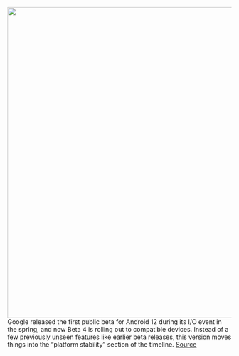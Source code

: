 <img src='https://cdn.vox-cdn.com/thumbor/QYXhM1JsloO9jfUEpOxFd5j_JIk=/0x0:1578x360/1200x0/filters:focal(0x0:1578x360):no_upscale()/cdn.vox-cdn.com/uploads/chorus_asset/file/22775536/Untitled.png' width='700px' /><br/>
Google released the first public beta for Android 12 during its I/O event in the spring, and now Beta 4 is rolling out to compatible devices. Instead of a few previously unseen features like earlier beta releases, this version moves things into the “platform stability” section of the timeline.
<a href='https://www.theverge.com/2021/8/11/22619546/android-12-beta-4-released-platform-stable-af'> Source <a/>